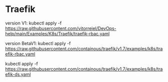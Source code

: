 # Traefik

version V1:
kubectl apply -f https://raw.githubusercontent.com/vitorreiel/DevOps-help/main/Examples/K8s/Traefik/traefik-rbac.yaml

version BetaV1:
kubectl apply -f https://raw.githubusercontent.com/containous/traefik/v1.7/examples/k8s/traefik-rbac.yaml

kubectl apply -f https://raw.githubusercontent.com/containous/traefik/v1.7/examples/k8s/traefik-ds.yaml
